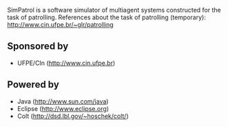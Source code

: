 SimPatrol is a software simulator of multiagent systems constructed for the task of patrolling. References about the task of patrolling (temporary): http://www.cin.ufpe.br/~glr/patrolling

## Sponsored by ##

  * UFPE/CIn (http://www.cin.ufpe.br)

## Powered by ##

  * Java (http://www.sun.com/java)
  * Eclipse (http://www.eclipse.org)
  * Colt (http://dsd.lbl.gov/~hoschek/colt/)
